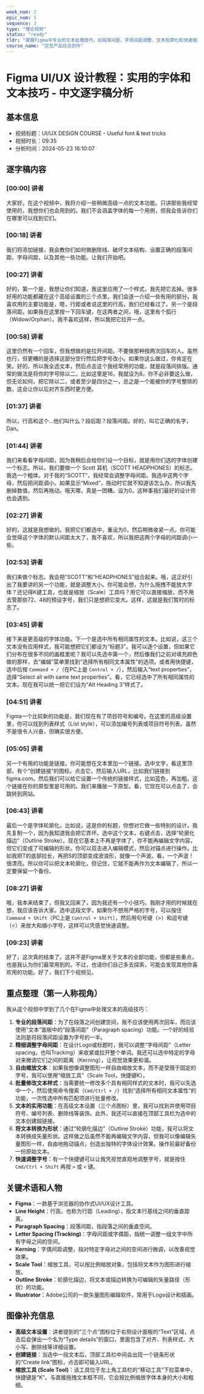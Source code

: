 ```yaml
---
week_num: 2
epic_num: 1
sequence: 3
type: "理论视频"
status: "ready"
tldr: "掌握Figma中专业的文本处理技巧，如段落间距、字母间距调整、文本轮廓化和快速缩放。"
course_name: "交互产品综合创作"
---
```


# Figma UI/UX 设计教程：实用的字体和文本技巧 - 中文逐字稿分析

## 基本信息
- 视频标题：UI/UX DESIGN COURSE - Useful font & text tricks
- 视频时长：09:35
- 分析时间：2024-05-23 16:10:07

## 逐字稿内容

### [00:00] 讲者
大家好。在这个视频中，我将介绍一些稍微高级一点的文本功能。只讲那些我经常使用的，我想你们也会用到的。我们不会涵盖字体的每一个用例，但我会告诉你们在哪里可以找到它们。

### [00:18] 讲者
我们将添加链接，我会教你们如何做删除线、破坏文本结构、设置正确的段落间距、字母间距，以及其他一些功能。让我们开始吧。

### [00:27] 讲者
好的，第一个是，我想让你们知道，我这里应用了一个样式，我先把它去掉。很多好用的功能都藏在这个高级设置的三个点里。我们会逐一介绍一些有用的部分。我喜欢用的主要功能是，嗯，行距或者说这里的行高，我们已经看过了。另一个是段落间距。如果我在这里按一下回车键，在这两者之间，哦，这里有个孤行（Widow/Orphan）。我不喜欢这样，所以我把它拉开一点。

### [00:58] 讲者
这里仍然有一个回车，但我想做的是拉开间距。不要做那种按两次回车的人。虽然也行，但更糟的是选择这部分空行然后把字号改小。如果你这么做过，你肯定在笑。好的，所以我全选文本，然后点击这个我经常用的功能，就是段落间排版。通常的做法是将你的字号除以二，比如这里是16，我就设为8。你不必非要这么做，但无论如何，把它除以二，或者至少是四分之一，总之是一个能被你的字号整除的数，这会让你以后对齐东西时更方便。

### [01:37] 讲者
所以，行高和这个...他们叫什么？段后距？段落间距。好的，叫它正确的名字，Dan。

### [01:44] 讲者
我们来看看字母间距，因为我稍后会给你们设一个目标，就是用你们选的字体创建一个标志。所以，我们要做一个 Scott 耳机（SCOTT HEADPHONES）的标志。我选一个粗体。对于我的“SCOTT”，我经常会调整字母间距。我选中这两个字母，然后把间距调小。如果显示“Mixed”，拖动时它就不知道该怎么办，所以我先删掉数值，然后再拖动。哦天哪，真是一团糟。设为0。这种事我们最好的设计师也会遇到。

### [02:27] 讲者
好的，这就是我想做的。我把它们都选中，重设为0，然后稍微收紧一点。你可能会觉得这个字体的默认间距太大了，我不喜欢，所以我把这两个字母的间距调小一些。

### [02:53] 讲者
我们来做个标志。我会把“SCOTT”和“HEADPHONES”组合起来。哦，这正好引出了我要讲的另一个功能，就是调整大小。你可能会想，为什么拖拽不能放大字体？还记得K键工具，也就是缩放（Scale）工具吗？用它可以直接缩放，而不用去管那些72、48的预设字号，我们只是想把它变大。这样，这就是我们暂时的标志了。

### [03:45] 讲者
接下来是更高级的字体功能。下一个是选中所有相同属性的文本。比如说，这三个文本没有应用样式，我可能想把它们都设为“标题3”。我可以逐个设置，但如果它们分布在很多不同的画框里呢？我可以先选中第一个，然后像我们之前对填充颜色做的那样，去“编辑”菜单里找到“选择所有相同文本属性”的选项。或者用快捷键，选中后按 `Command + /`（在PC上是 `Control + /`），然后输入“text properties”，选择“Select all with same text properties”。看，它已经选中了所有相同属性的文本。现在我可以统一把它们设为“Alt Heading 3”样式了。

### [04:51] 讲者
Figma一个比较新的功能是，我们现在有了项目符号和编号。在这里的高级设置里，你可以找到列表样式（List style），可以添加编号列表或项目符号列表。虽然不是很令人兴奋，但确实很方便。

### [05:05] 讲者
另一个有用的功能是链接。你可能想在文本里加一个链接。选中文字，看这里顶部，有个“创建链接”的图标。点击它，然后输入URL，比如我们链接到 figma.com。然后我们可以给它设置一个传统的链接样式，比如蓝色，再加粗。这个链接在你的原型里是可用的。我们来播放一下原型。看，它现在可以点击了，会跳转到网站。

### [06:43] 讲者
最后一个是字体轮廓化。比如说，这是你的标题，你想对它做一些特别的设计。我先复制一个，因为我知道我会把它弄坏。选中这个文本，右键点击，选择“轮廓化描边”（Outline Stroke）。现在它基本上不再是字体了，你不能再编辑文字内容，但它们变成了可编辑的形状。你可以双击进入编辑模式，然后对锚点进行操作。比如我把T的底部拉长，再把S的顶部变成波浪形，就像一个声波。看，一个声波！很漂亮。所以你可以把文本轮廓化，但记住，它就不能再作为文本编辑了，所以一定要保留一个备份。

### [08:27] 讲者
哦，我本来结束了，但我又回来了，因为我还有一个小技巧。我刚才用的时候就在想，我应该告诉大家。选中这段文字，如果你不想用严格的字号，可以按住 `Command + Shift`（PC上是 `Control + Shift`），然后用句号键（>）和逗号键（<）来放大和缩小字号，这样可以凭感觉快速调整。

### [09:23] 讲者
好了，这次真的结束了。这并不是Figma里关于文本的全部功能，但都是些重点，也是我认为你们最常用到的。不过，也请你们自己多去探索，可能会发现其他你喜欢用的功能。好了，我们下个视频见。

## 重点整理（第一人称视角）
我从这个视频中学到了几个在Figma中处理文本的高级技巧：

1.  **专业的段落间距**：为了在段落之间创建空间，我不应该使用两次回车，而应该使用“文本”面板中的“段落间距”（Paragraph spacing）功能。一个好的经验法则是将段落间距设置为字号的一半。
2.  **精细调整字母间距**：在设计Logo或标题时，我可以调整“字母间距”（Letter spacing，也叫Tracking）来收紧或拉开整个单词。我还可以选中特定的字母对来微调它们之间的距离（Kerning），让视觉效果更和谐。
3.  **自由缩放文本**：如果我想像调整图形一样自由缩放文本，而不是受限于固定的字号，我可以使用“缩放工具”（Scale Tool，快捷键K）。
4.  **批量修改文本样式**：当需要统一修改多个具有相同样式的文本时，我可以先选中一个，然后使用命令搜索（`Cmd/Ctrl + /`）找到“选择所有相同文本属性”的功能，一次性选中所有匹配项进行批量修改。
5.  **文本的实用功能**：在高级文本设置（三个点图标）里，我可以找到并使用项目符号、编号列表、删除线等装饰。此外，我还可以直接在顶部工具栏为选中的文本创建超链接。
6.  **将文本转换为形状**：通过“轮廓化描边”（Outline Stroke）功能，我可以将文本转换成矢量形状。这样做之后虽然不能再编辑文字内容，但我可以像编辑矢量图形一样，自由地拖动锚点，创造出独特的字体设计效果。操作前最好备份一份原始文本。
7.  **快速调整字号**：有一个快捷键可以让我凭视觉直观地调整字号，就是按住 `Cmd/Ctrl + Shift` 再按 `>` 或 `<` 键。

## 关键术语和人物
- **Figma**：一款基于浏览器的协作式UI/UX设计工具。
- **Line Height**：行高，也称为行距（Leading），指文本行基线之间的垂直距离。
- **Paragraph Spacing**：段落间距，指段落之间的垂直空间。
- **Letter Spacing (Tracking)**：字母间距或字偶距，指统一调整一组文字中所有字母之间的空间。
- **Kerning**：字偶间距调整，指对特定字母对之间的空间进行微调，以改善视觉效果。
- **Scale Tool**：缩放工具，可以按比例缩放对象，包括将文本作为图形进行缩放。
- **Outline Stroke**：轮廓化描边，将文本或描边转换为可编辑的矢量路径（形状）的功能。
- **Illustrator**：Adobe公司的一款矢量图形编辑软件，常用于Logo设计和插画。

## 图像补充信息
- **高级文本设置**：讲者提到的“三个点”图标位于右侧设计面板的“Text”区域，点击后会弹出一个名为“Type details”的窗口，里面包含了对齐、列表样式、大小写、删除线等详细设置。
- **创建链接**：当选中一段文本后，顶部工具栏中间会出现一个链条形状的“Create link”图标，点击即可输入URL。
- **缩放工具 (Scale Tool)**：该工具位于左上角工具栏的“移动工具”下拉菜单中，快捷键是“K”。与直接拖拽文本框不同，它会按比例缩放字体本身的大小和粗细。